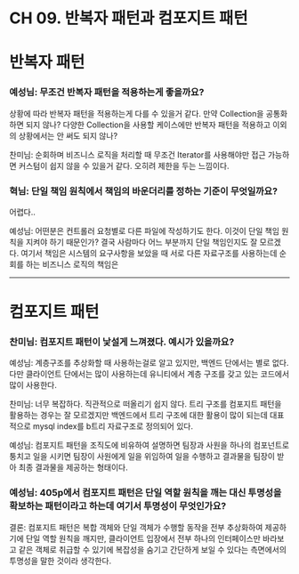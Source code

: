 # CH 09. 반복자 패턴과 컴포지트 패턴

# 반복자 패턴

### 예성님: 무조건 반복자 패턴을 적용하는게 좋을까요?

상황에 따라 반복자 패턴을 적용하는게 다를 수 있을거 같다. 만약 Collection을 공통화하면 되지 않나? 다양한 Collection을 사용할 케이스에만 반복자 패턴을 적용하고 이외의 상황에서는 안 써도 되지 않나?

찬미님: 순회하며 비즈니스 로직을 처리할 때 무조건 Iterator를 사용해야만 접근 가능하면 커스텀이 쉽지 않을 수 있을거 같다. 오히려 제한을 두는 느낌이다.

### 혁님: 단일 책임 원칙에서 책임의 바운더리를 정하는 기준이 무엇일까요?

어렵다..

예성님: 어떤분은 컨트롤러 요청별로 다른 파일에 작성하기도 한다. 이것이 단일 책임 원칙을 지켜야 하기 때문인가? 결국 사람마다 어느 부분까지 단일 책임인지도 잘 모르겠다. 여기서 책임은 시스템의 요구사항을 보았을 때 서로 다른 자료구조를 사용하는데 순회를 하는 비즈니스 로직의 책임은 

---

# 컴포지트 패턴

### 찬미님: 컴포지트 패턴이 낯설게 느껴졌다. 예시가 있을까요?

예성님: 계층구조를 추상화할 때 사용하는걸로 알고 있지만, 백엔드 단에서는 별로 없다. 다만 클라이언트 단에서는 많이 사용하는데 유니티에서 계층 구조를 갖고 있는 코드에서 많이 사용한다.

찬미님: 너무 복잡하다. 직관적으로 떠올리기 쉽지 않다. 트리 구조를 컴포지트 패턴을 활용하는 경우는 잘 모르겠지만 백엔드에서 트리 구조에 대한 활용이 많이 되는데 대표적으로 mysql index를 b트리 자료구조로 정의되어 있다.

예성님: 컴포지트 패턴을 조직도에 비유하여 설명하면 팀장과 사원을 하나의 컴포넌트로 퉁치고 일을 시키면 팀장이 사원에게 일을 위임하여 일을 수행하고 결과물을 팀장이 받아 최종 결과물을 제공하는 형태이다. 

### 예성님: 405p에서 컴포지트 패턴은 단일 역할 원칙을 깨는 대신 투명성을 확보하는 패턴이라고 하는데 여기서 투명성이 무엇인가요?

결론: 컴포지트 패턴은 복합 객체와 단일 객체가 수행할 동작을 전부 추상화하여 제공하기에 단일 역할 원칙을 깨지만, 클라이언트 입장에서 전부 하나의 인터페이스만 바라보고 같은 객체로 취급할 수 있기에 복잡성을 숨기고 간단하게 보일 수 있다는 측면에서의 투명성을 말한 것이라 생각한다.
